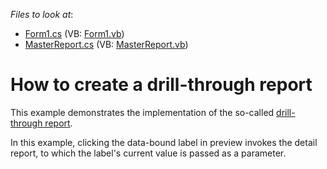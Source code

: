 <!-- default file list -->
*Files to look at*:

* [Form1.cs](./CS/Form1.cs) (VB: [Form1.vb](./VB/Form1.vb))
* [MasterReport.cs](./CS/MasterReport.cs) (VB: [MasterReport.vb](./VB/MasterReport.vb))
<!-- default file list end -->
# How to create a drill-through report


<p>This example demonstrates the implementation of the so-called <a href="http://help.devexpress.com/XtraReports/CustomDocument7058.aspx">drill-through report</a>.</p><p>In this example, clicking the data-bound label in preview invokes the detail report, to which the label's current value is passed as a parameter.</p>

<br/>


